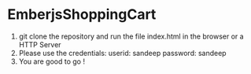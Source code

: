 EmberjsShoppingCart
===================
1) git clone the repository and run the file index.html in the browser or a HTTP Server
2) Please use the credentials:
   userid: sandeep
   password: sandeep
3) You are good to go !
